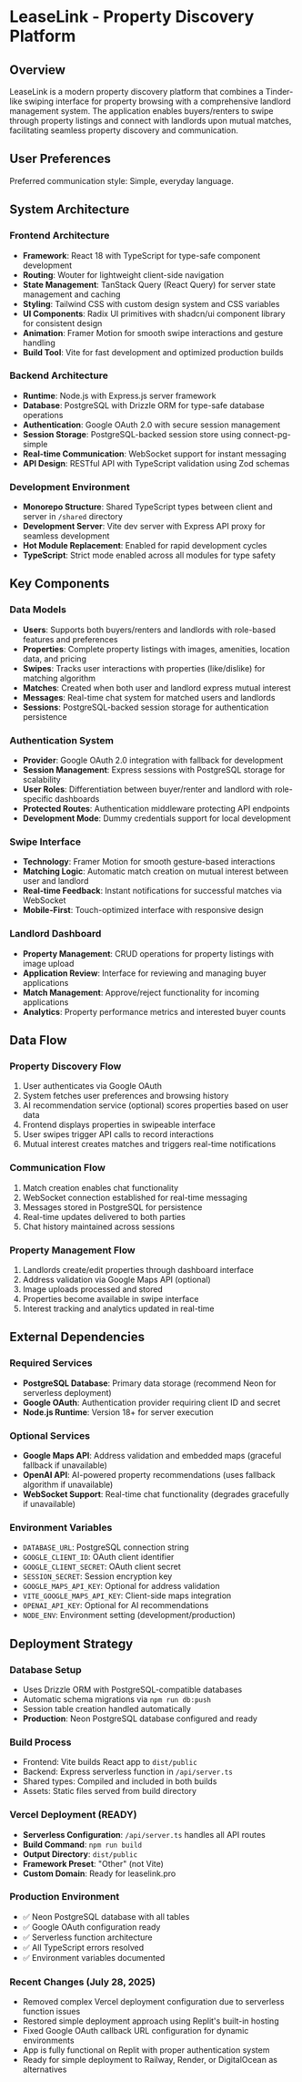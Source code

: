 # LeaseLink - Property Discovery Platform

## Overview

LeaseLink is a modern property discovery platform that combines a Tinder-like swiping interface for property browsing with a comprehensive landlord management system. The application enables buyers/renters to swipe through property listings and connect with landlords upon mutual matches, facilitating seamless property discovery and communication.

## User Preferences

Preferred communication style: Simple, everyday language.

## System Architecture

### Frontend Architecture
- **Framework**: React 18 with TypeScript for type-safe component development
- **Routing**: Wouter for lightweight client-side navigation
- **State Management**: TanStack Query (React Query) for server state management and caching
- **Styling**: Tailwind CSS with custom design system and CSS variables
- **UI Components**: Radix UI primitives with shadcn/ui component library for consistent design
- **Animation**: Framer Motion for smooth swipe interactions and gesture handling
- **Build Tool**: Vite for fast development and optimized production builds

### Backend Architecture
- **Runtime**: Node.js with Express.js server framework
- **Database**: PostgreSQL with Drizzle ORM for type-safe database operations
- **Authentication**: Google OAuth 2.0 with secure session management
- **Session Storage**: PostgreSQL-backed session store using connect-pg-simple
- **Real-time Communication**: WebSocket support for instant messaging
- **API Design**: RESTful API with TypeScript validation using Zod schemas

### Development Environment
- **Monorepo Structure**: Shared TypeScript types between client and server in `/shared` directory
- **Development Server**: Vite dev server with Express API proxy for seamless development
- **Hot Module Replacement**: Enabled for rapid development cycles
- **TypeScript**: Strict mode enabled across all modules for type safety

## Key Components

### Data Models
- **Users**: Supports both buyers/renters and landlords with role-based features and preferences
- **Properties**: Complete property listings with images, amenities, location data, and pricing
- **Swipes**: Tracks user interactions with properties (like/dislike) for matching algorithm
- **Matches**: Created when both user and landlord express mutual interest
- **Messages**: Real-time chat system for matched users and landlords
- **Sessions**: PostgreSQL-backed session storage for authentication persistence

### Authentication System
- **Provider**: Google OAuth 2.0 integration with fallback for development
- **Session Management**: Express sessions with PostgreSQL storage for scalability
- **User Roles**: Differentiation between buyer/renter and landlord with role-specific dashboards
- **Protected Routes**: Authentication middleware protecting API endpoints
- **Development Mode**: Dummy credentials support for local development

### Swipe Interface
- **Technology**: Framer Motion for smooth gesture-based interactions
- **Matching Logic**: Automatic match creation on mutual interest between user and landlord
- **Real-time Feedback**: Instant notifications for successful matches via WebSocket
- **Mobile-First**: Touch-optimized interface with responsive design

### Landlord Dashboard
- **Property Management**: CRUD operations for property listings with image upload
- **Application Review**: Interface for reviewing and managing buyer applications
- **Match Management**: Approve/reject functionality for incoming applications
- **Analytics**: Property performance metrics and interested buyer counts

## Data Flow

### Property Discovery Flow
1. User authenticates via Google OAuth
2. System fetches user preferences and browsing history
3. AI recommendation service (optional) scores properties based on user data
4. Frontend displays properties in swipeable interface
5. User swipes trigger API calls to record interactions
6. Mutual interest creates matches and triggers real-time notifications

### Communication Flow
1. Match creation enables chat functionality
2. WebSocket connection established for real-time messaging
3. Messages stored in PostgreSQL for persistence
4. Real-time updates delivered to both parties
5. Chat history maintained across sessions

### Property Management Flow
1. Landlords create/edit properties through dashboard interface
2. Address validation via Google Maps API (optional)
3. Image uploads processed and stored
4. Properties become available in swipe interface
5. Interest tracking and analytics updated in real-time

## External Dependencies

### Required Services
- **PostgreSQL Database**: Primary data storage (recommend Neon for serverless deployment)
- **Google OAuth**: Authentication provider requiring client ID and secret
- **Node.js Runtime**: Version 18+ for server execution

### Optional Services
- **Google Maps API**: Address validation and embedded maps (graceful fallback if unavailable)
- **OpenAI API**: AI-powered property recommendations (uses fallback algorithm if unavailable)
- **WebSocket Support**: Real-time chat functionality (degrades gracefully if unavailable)

### Environment Variables
- `DATABASE_URL`: PostgreSQL connection string
- `GOOGLE_CLIENT_ID`: OAuth client identifier
- `GOOGLE_CLIENT_SECRET`: OAuth client secret
- `SESSION_SECRET`: Session encryption key
- `GOOGLE_MAPS_API_KEY`: Optional for address validation
- `VITE_GOOGLE_MAPS_API_KEY`: Client-side maps integration
- `OPENAI_API_KEY`: Optional for AI recommendations
- `NODE_ENV`: Environment setting (development/production)

## Deployment Strategy

### Database Setup
- Uses Drizzle ORM with PostgreSQL-compatible databases
- Automatic schema migrations via `npm run db:push`
- Session table creation handled automatically
- **Production**: Neon PostgreSQL database configured and ready

### Build Process
- Frontend: Vite builds React app to `dist/public`
- Backend: Express serverless function in `/api/server.ts`
- Shared types: Compiled and included in both builds
- Assets: Static files served from build directory

### Vercel Deployment (READY)
- **Serverless Configuration**: `/api/server.ts` handles all API routes
- **Build Command**: `npm run build`
- **Output Directory**: `dist/public`
- **Framework Preset**: "Other" (not Vite)
- **Custom Domain**: Ready for leaselink.pro

### Production Environment
- ✅ Neon PostgreSQL database with all tables
- ✅ Google OAuth configuration ready
- ✅ Serverless function architecture
- ✅ All TypeScript errors resolved
- ✅ Environment variables documented

### Recent Changes (July 28, 2025)
- Removed complex Vercel deployment configuration due to serverless function issues
- Restored simple deployment approach using Replit's built-in hosting
- Fixed Google OAuth callback URL configuration for dynamic environments
- App is fully functional on Replit with proper authentication system
- Ready for simple deployment to Railway, Render, or DigitalOcean as alternatives